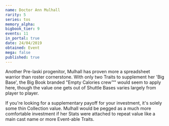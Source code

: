 ```yaml
---
name: Doctor Ann Mulhall
rarity: 5
series: tos
memory_alpha:
bigbook_tier: 9
events: 11
in_portal: true
date: 24/04/2019
obtained: Event
mega: false
published: true
---
```


Another Pre-laski progenitor, Mulhall has proven more a spreadsheet warrior than roster cornerstone. With only two Traits to supplement her 'Big Base', the Big Book branded "Empty Calories crew™️" would seem to apply here, though the value one gets out of Shuttle Bases varies largely from player to player.

If you're looking for a supplementary payoff for your investment, it's solely some thin Collection value. Mulhall would be pegged as a much more comfortable investment if her Stats were attached to repeat value like a main cast name or more Event-able Traits.
